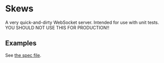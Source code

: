 # Skews

A very quick-and-dirty WebSocket server. Intended for use with unit tests.  
YOU SHOULD NOT USE THIS FOR PRODUCTION!!

## Examples

See [the spec file](https://github.com/iij-ii/skews/blob/master/test/Network/WebSockets/SkewsSpec.hs).

